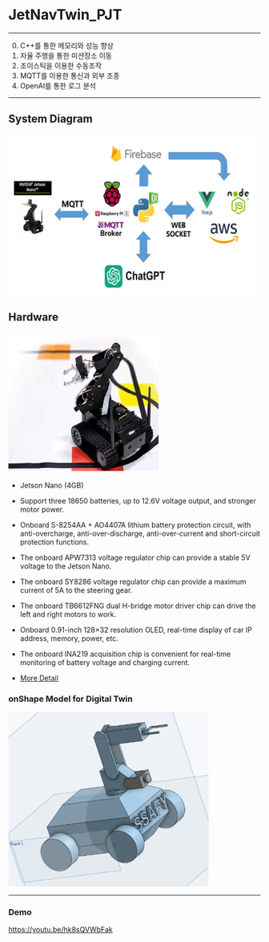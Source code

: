 # JetNavTwin_PJT
-------------
0. C++를 통한 메모리와 성능 향상
1. 자율 주행을 통한 미션장소 이동
2. 조이스틱을 이용한 수동조작
3. MQTT를 이용한 통신과 외부 조종
4. OpenAI를 통한 로그 분석
-------------
## System Diagram

<img src="./system_diagram.png" width="800" /><br/>

## Hardware 
<img src="./Jetank.png" width="300" /><br/>
- Jetson Nano (4GB)
- Support three 18650 batteries, up to 12.6V voltage output, and stronger motor power.
- Onboard S-8254AA + AO4407A lithium battery protection circuit, with anti-overcharge, anti-over-discharge, anti-over-current and short-circuit protection functions.
- The onboard APW7313 voltage regulator chip can provide a stable 5V voltage to the Jetson Nano.
- The onboard SY8286 voltage regulator chip can provide a maximum current of 5A to the steering gear.
- The onboard TB6612FNG dual H-bridge motor driver chip can drive the left and right motors to work.
- Onboard 0.91-inch 128×32 resolution OLED, real-time display of car IP address, memory, power, etc.
- The onboard INA219 acquisition chip is convenient for real-time monitoring of battery voltage and charging current.

- <a href="https://www.waveshare.com/wiki/JETANK_AI_Kit" target="_blank">More Detail</a>




### onShape Model for Digital Twin

<img src="./onShape.png" width="400" /><br/>

--------

### Demo

<a href="https://youtu.be/hk8sQVWbFak" target="_blank">https://youtu.be/hk8sQVWbFak</a>


